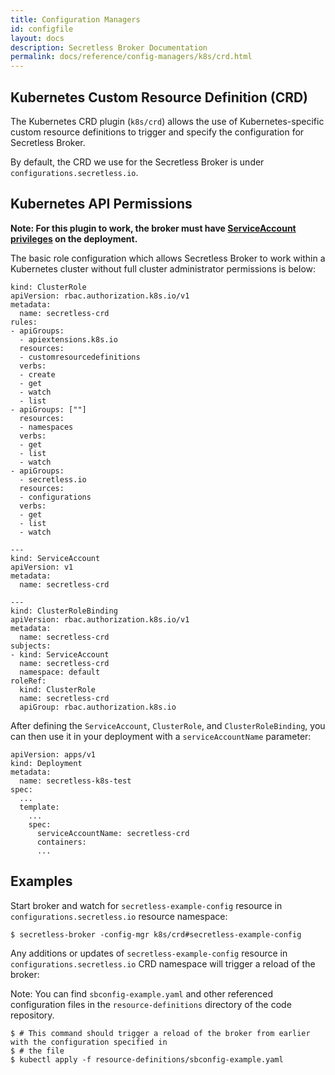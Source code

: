 ```yaml
---
title: Configuration Managers
id: configfile
layout: docs
description: Secretless Broker Documentation
permalink: docs/reference/config-managers/k8s/crd.html
---
```


## Kubernetes Custom Resource Definition (CRD)

The Kubernetes CRD plugin (`k8s/crd`) allows the use of Kubernetes-specific
custom resource definitions to trigger and specify the configuration for Secretless Broker.

By default, the CRD we use for the Secretless Broker is under `configurations.secretless.io`.

## Kubernetes API Permissions

**Note: For this plugin to work, the broker must have [ServiceAccount privileges](https://kubernetes.io/docs/tasks/configure-pod-container/configure-service-account/)
on the deployment.**

The basic role configuration which allows Secretless Broker to work within a Kubernetes cluster without full cluster administrator permissions is below:
```
kind: ClusterRole
apiVersion: rbac.authorization.k8s.io/v1
metadata:
  name: secretless-crd
rules:
- apiGroups:
  - apiextensions.k8s.io
  resources:
  - customresourcedefinitions
  verbs:
  - create
  - get
  - watch
  - list
- apiGroups: [""]
  resources:
  - namespaces
  verbs:
  - get
  - list
  - watch
- apiGroups:
  - secretless.io
  resources:
  - configurations
  verbs:
  - get
  - list
  - watch

---
kind: ServiceAccount
apiVersion: v1
metadata:
  name: secretless-crd

---
kind: ClusterRoleBinding
apiVersion: rbac.authorization.k8s.io/v1
metadata:
  name: secretless-crd
subjects:
- kind: ServiceAccount
  name: secretless-crd
  namespace: default
roleRef:
  kind: ClusterRole
  name: secretless-crd
  apiGroup: rbac.authorization.k8s.io
```

After defining the `ServiceAccount`, `ClusterRole`, and `ClusterRoleBinding`, you can then use it in your deployment with a `serviceAccountName` parameter:
```
apiVersion: apps/v1
kind: Deployment
metadata:
  name: secretless-k8s-test
spec:
  ...
  template:
    ...
    spec:
      serviceAccountName: secretless-crd
      containers:
      ...
```

## Examples

Start broker and watch for `secretless-example-config` resource in `configurations.secretless.io` resource
namespace:
```
$ secretless-broker -config-mgr k8s/crd#secretless-example-config
```

Any additions or updates of `secretless-example-config` resource in `configurations.secretless.io` CRD
namespace will trigger a reload of the broker:

Note: You can find `sbconfig-example.yaml` and other referenced configuration files in the `resource-definitions`
directory of the code repository.
```
$ # This command should trigger a reload of the broker from earlier with the configuration specified in
$ # the file
$ kubectl apply -f resource-definitions/sbconfig-example.yaml
```
